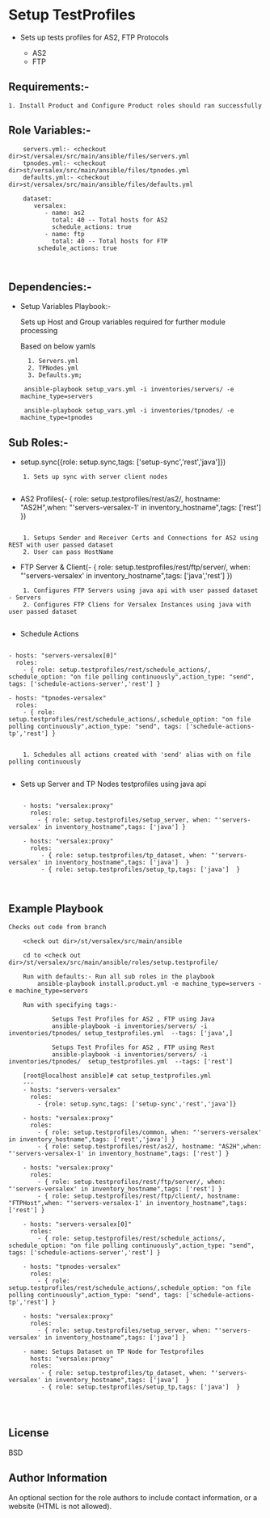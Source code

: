 Setup TestProfiles
===================

  * Sets up tests profiles for AS2, FTP Protocols
  
  	- AS2
  	- FTP

Requirements:-
--------------------
	
	1. Install Product and Configure Product roles should ran successfully


Role Variables:-
--------------

```
	servers.yml:- <checkout dir>st/versalex/src/main/ansible/files/servers.yml
	tpnodes.yml:- <checkout dir>st/versalex/src/main/ansible/files/tpnodes.yml
	defaults.yml:- <checkout dir>st/versalex/src/main/ansible/files/defaults.yml

	dataset:
	   versalex:
	      - name: as2
	        total: 40 -- Total hosts for AS2
	        schedule_actions: true         
	      - name: ftp
	        total: 40 -- Total hosts for FTP
        schedule_actions: true 
        
        
```

Dependencies:-
------------

* Setup Variables Playbook:-

	Sets up Host and Group variables required for further module processing
	
	Based on below yamls
	
		1. Servers.yml
		2. TPNodes.yml
		3. Defaults.ym;
		
       ansible-playbook setup_vars.yml -i inventories/servers/ -e machine_type=servers

       ansible-playbook setup_vars.yml -i inventories/tpnodes/ -e machine_type=tpnodes
	
Sub Roles:-
-------------

* setup.sync({role: setup.sync,tags: ['setup-sync','rest','java']})

```
	1. Sets up sync with server client nodes
	
```

* AS2 Profiles(- { role: setup.testprofiles/rest/as2/, hostname: "AS2H",when: "'servers-versalex-1' in inventory_hostname",tags: ['rest'] })

```

	1. Setups Sender and Receiver Certs and Connections for AS2 using REST with user passed dataset
	2. User can pass HostName

```

* FTP Server & Client(- { role: setup.testprofiles/rest/ftp/server/, when: "'servers-versalex' in inventory_hostname",tags: ['java','rest'] })

```	
	1. Configures FTP Servers using java api with user passed dataset - Servers
	2. Configures FTP Cliens for Versalex Instances using java with user passed dataset
	

```
   
* Schedule Actions

```	

- hosts: "servers-versalex[0]"
  roles:
    - { role: setup.testprofiles/rest/schedule_actions/, schedule_option: "on file polling continuously",action_type: "send", tags: ['schedule-actions-server','rest'] }

- hosts: "tpnodes-versalex"
  roles:
    - { role: setup.testprofiles/rest/schedule_actions/,schedule_option: "on file polling continuously",action_type: "send", tags: ['schedule-actions-tp','rest'] }


	1. Schedules all actions created with 'send' alias with on file polling continuously
		

```

* Sets up Server and TP Nodes testprofiles using java api

```	

	- hosts: "versalex:proxy"
	  roles:
	    - { role: setup.testprofiles/setup_server, when: "'servers-versalex' in inventory_hostname",tags: ['java'] }
	
	- hosts: "versalex:proxy"
	  roles:
	     - { role: setup.testprofiles/tp_dataset, when: "'servers-versalex' in inventory_hostname",tags: ['java']  }
	     - { role: setup.testprofiles/setup_tp,tags: ['java']  }

		
```


Example Playbook
-----------------------
	Checks out code from branch 
	
```
	<check out dir>/st/versalex/src/main/ansible

	cd to <check out dir>/st/versalex/src/main/ansible/roles/setup.testprofile/

    Run with defaults:- Run all sub roles in the playbook
        ansible-playbook install.product.yml -e machine_type=servers -e machine_type=servers
    
    Run with specifying tags:- 
    
    		Setups Test Profiles for AS2 , FTP using Java
		    ansible-playbook -i inventories/servers/ -i inventories/tpnodes/ setup_testprofiles.yml  --tags: ['java',]
		    
    		Setups Test Profiles for AS2 , FTP using Rest
		    ansible-playbook -i inventories/servers/ -i inventories/tpnodes/  setup_testprofiles.yml  --tags: ['rest']

	[root@localhost ansible]# cat setup_testprofiles.yml
	---
	- hosts: "servers-versalex"
	  roles:
	    - {role: setup.sync,tags: ['setup-sync','rest','java']}

	- hosts: "versalex:proxy"
	  roles:
	    - { role: setup.testprofiles/common, when: "'servers-versalex' in inventory_hostname",tags: ['rest','java'] }
	    - { role: setup.testprofiles/rest/as2/, hostname: "AS2H",when: "'servers-versalex-1' in inventory_hostname",tags: ['rest'] }

	- hosts: "versalex:proxy"
	  roles:
	    - { role: setup.testprofiles/rest/ftp/server/, when: "'servers-versalex' in inventory_hostname",tags: ['rest'] }
	    - { role: setup.testprofiles/rest/ftp/client/, hostname: "FTPHost",when: "'servers-versalex-1' in inventory_hostname",tags: ['rest'] }

	- hosts: "servers-versalex[0]"
	  roles:
	    - { role: setup.testprofiles/rest/schedule_actions/, schedule_option: "on file polling continuously",action_type: "send", tags: ['schedule-actions-server','rest'] }

	- hosts: "tpnodes-versalex"
	  roles:
	    - { role: setup.testprofiles/rest/schedule_actions/,schedule_option: "on file polling continuously",action_type: "send", tags: ['schedule-actions-tp','rest'] }

	- hosts: "versalex:proxy"
	  roles:
	    - { role: setup.testprofiles/setup_server, when: "'servers-versalex' in inventory_hostname",tags: ['java'] }

	- name: Setups Dataset on TP Node for Testprofiles
	  hosts: "versalex:proxy"
	  roles:
	     - { role: setup.testprofiles/tp_dataset, when: "'servers-versalex' in inventory_hostname",tags: ['java']  }
	     - { role: setup.testprofiles/setup_tp,tags: ['java']  }


	        
```
 
License
-------

BSD

Author Information
------------------

An optional section for the role authors to include contact information, or a website (HTML is not allowed).